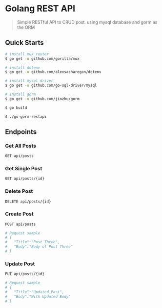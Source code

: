 # Golang REST API
> Simple RESTful API to CRUD post. using mysql database and gorm as the ORM

## Quick Starts
```bash
# install mux router
$ go get -u github.com/gorilla/mux

# install dotenv
$ go get -u github.com/alexsasharegan/dotenv

# install mysql driver
$ go get -u github.com/go-sql-driver/mysql

# install gorm
$ go get -u github.com/jinzhu/gorm
```

```bash
$ go build

$ ./go-gorm-restapi
```

## Endpoints
### Get All Posts
``` bash
GET api/posts
```
### Get Single Post
``` bash
GET api/posts/{id}
```

### Delete Post
``` bash
DELETE api/posts/{id}
```

### Create Post
``` bash
POST api/posts

# Request sample
# {
#   "Title":"Post Three",
#   "Body":"Body of Post Three"
# }
```

### Update Post
``` bash
PUT api/posts/{id}

# Request sample
# {
#   "Title":"Updated Post",
#   "Body":"With Updated Body"
# }

```